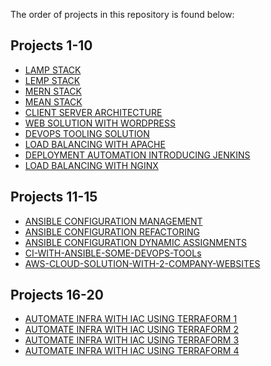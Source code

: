The order of projects in this repository is found below:

## Projects 1-10
- [LAMP STACK](https://github.com/laraadeboye/Steghub-Devops-Cloud-Engineer/blob/main/LAMP-STACK/manual-lamp-stack.md)
- [LEMP STACK](https://github.com/laraadeboye/Steghub-Devops-Cloud-Engineer/blob/main/LEMP-STACK/LEMP-stack.md)
- [MERN STACK](https://github.com/laraadeboye/Steghub-Devops-Cloud-Engineer/blob/main/MERN-STACK/mern-stack.md)
- [MEAN STACK](https://github.com/laraadeboye/Steghub-Devops-Cloud-Engineer/tree/main/MEAN-STACK)
- [CLIENT SERVER ARCHITECTURE](https://github.com/laraadeboye/Steghub-Devops-Cloud-Engineer/tree/main/CLIENT-SERVER)
- [WEB SOLUTION WITH WORDPRESS](https://github.com/laraadeboye/Steghub-Devops-Cloud-Engineer/tree/main/WEB-SOLUTION_WORDPRESS)
- [DEVOPS TOOLING SOLUTION](https://github.com/laraadeboye/Steghub-Devops-Cloud-Engineer/tree/main/DEVOPS-TOOLING-SOLUTION)
- [LOAD BALANCING WITH APACHE](https://github.com/laraadeboye/Steghub-Devops-Cloud-Engineer/tree/main/LOADBALANCING-WITH-APACHE)
- [DEPLOYMENT AUTOMATION INTRODUCING JENKINS](https://github.com/laraadeboye/Steghub-Devops-Cloud-Engineer/tree/main/DEPLOYMENT-AUTOMATION-INTRODUCING-JENKINS)
- [LOAD BALANCING WITH NGINX](https://github.com/laraadeboye/Steghub-Devops-Cloud-Engineer/tree/main/LOADBALANCING-WITH-NGINX)

## Projects 11-15
- [ANSIBLE CONFIGURATION MANAGEMENT](https://github.com/laraadeboye/Steghub-Devops-Cloud-Engineer/blob/main/ANSIBLE-CONFIGURATION-MANAGEMENT/ansible-automate-tasks.md)
- [ANSIBLE CONFIGURATION REFACTORING](https://github.com/laraadeboye/Steghub-Devops-Cloud-Engineer/tree/docs/update-readme/ANSIBLE-CONFIGURATION-REFACTORING)
- [ANSIBLE CONFIGURATION DYNAMIC ASSIGNMENTS](https://github.com/laraadeboye/Steghub-Devops-Cloud-Engineer/tree/docs/update-readme/ANSIBLE-CONFIG-DYNAMIC)
- [CI-WITH-ANSIBLE-SOME-DEVOPS-TOOLs](https://github.com/laraadeboye/Steghub-Devops-Cloud-Engineer/tree/main/CI-WITH-ANSIBLE-SOME-DEVOPS-TOOLS)
- [AWS-CLOUD-SOLUTION-WITH-2-COMPANY-WEBSITES](https://github.com/laraadeboye/Steghub-Devops-Cloud-Engineer/tree/main/AWS-CLOUD-SOLUTION-FOR-2-COMPANY-WEBSITES)

## Projects 16-20
- [AUTOMATE INFRA WITH IAC USING TERRAFORM 1](https://github.com/laraadeboye/Steghub-Devops-Cloud-Engineer/tree/docs/update-readme/AUTOMATE-INFRA-WITH-TERRAFORM-1)
- [AUTOMATE INFRA WITH IAC USING TERRAFORM 2](https://github.com/laraadeboye/Steghub-Devops-Cloud-Engineer/blob/main/AUTOMATE-INFRA-WITH-TERRAFORM-2/automate-infra-with-terraform-2.md)
- [AUTOMATE INFRA WITH IAC USING TERRAFORM 3]()
- [AUTOMATE INFRA WITH IAC USING TERRAFORM 4]()



